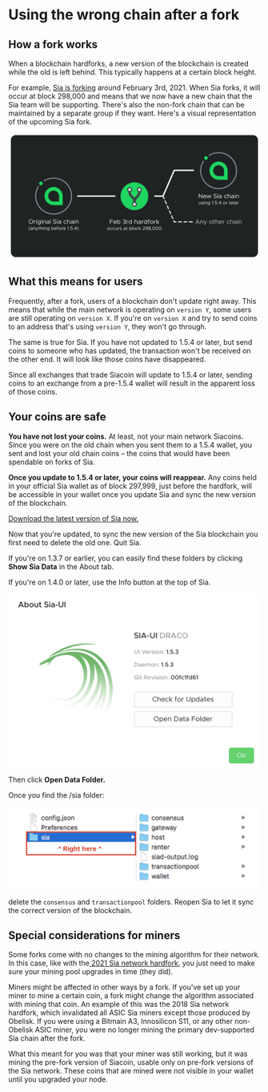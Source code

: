 # Using the wrong chain after a fork

## How a fork works

When a blockchain hardforks, a new version of the blockchain is created while the old is left behind. This typically happens at a certain block height.

For example, [Sia is forking](navigating-the-2021-sia-hardfork.md) around February 3rd, 2021. When Sia forks, it will occur at block 298,000 and means that we now have a new chain that the Sia team will be supporting. There's also the non-fork chain that can be maintained by a separate group if they want. Here's a visual representation of the upcoming Sia fork.

![](../.gitbook/assets/sia-fork-path-2021.png)

## What this means for users

Frequently, after a fork, users of a blockchain don't update right away. This means that while the main network is operating on `version Y`, some users are still operating on `version X`. If you're on `version X` and try to send coins to an address that's using `version Y`, they won't go through.

The same is true for Sia. If you have not updated to 1.5.4 or later, but send coins to someone who has updated, the transaction won't be received on the other end. It will look like those coins have disappeared.

Since all exchanges that trade Siacoin will update to 1.5.4 or later, sending coins to an exchange from a pre-1.5.4 wallet will result in the apparent loss of those coins.

## Your coins are safe

**You have not lost your coins.** At least, not your main network Siacoins. Since you were on the old chain when you sent them to a 1.5.4 wallet, you sent and lost your old chain coins – the coins that would have been spendable on forks of Sia.

**Once you update to 1.5.4 or later, your coins will reappear.** Any coins held in your official Sia wallet as of block 297,999, just before the hardfork, will be accessible in your wallet once you update Sia and sync the new version of the blockchain.

[Download the latest version of Sia now.](http://sia.tech/get-started)

Now that you're updated, to sync the new version of the Sia blockchain you first need to delete the old one. Quit Sia.

If you're on 1.3.7 or earlier, you can easily find these folders by clicking **Show Sia Data** in the About tab.

If you're on 1.4.0 or later, use the Info button at the top of Sia.

![](../.gitbook/assets/fork-2%20%281%29%20%283%29%20%283%29.png)

Then click **Open Data Folder.**

Once you find the /sia folder:

![](../.gitbook/assets/fork-3%20%281%29%20%282%29%20%282%29%20%281%29.png)

delete the `consensus` and `transactionpool` folders. Reopen Sia to let it sync the correct version of the blockchain.

## Special considerations for miners

Some forks come with no changes to the mining algorithm for their network. In this case, like with the[ 2021 Sia network hardfork](navigating-the-2021-sia-hardfork.md), you just need to make sure your mining pool upgrades in time \(they did\).

Miners might be affected in other ways by a fork. If you've set up your miner to mine a certain coin, a fork might change the algorithm associated with mining that coin. An example of this was the 2018 Sia network hardfork, which invalidated all ASIC Sia miners except those produced by Obelisk. If you were using a Bitmain A3, Innosilicon S11, or any other non-Obelisk ASIC miner, you were no longer mining the primary dev-supported Sia chain after the fork.

What this meant for you was that your miner was still working, but it was mining the pre-fork version of Siacoin, usable only on pre-fork versions of the Sia network. These coins that are mined were not visible in your wallet until you upgraded your node.

